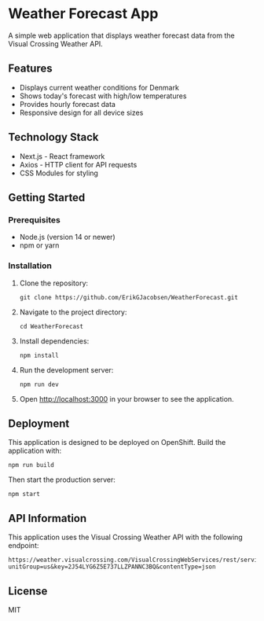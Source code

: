 # Weather Forecast App

A simple web application that displays weather forecast data from the Visual Crossing Weather API.

## Features

- Displays current weather conditions for Denmark
- Shows today's forecast with high/low temperatures
- Provides hourly forecast data
- Responsive design for all device sizes

## Technology Stack

- Next.js - React framework
- Axios - HTTP client for API requests
- CSS Modules for styling

## Getting Started

### Prerequisites

- Node.js (version 14 or newer)
- npm or yarn

### Installation

1. Clone the repository:
   ```
   git clone https://github.com/ErikGJacobsen/WeatherForecast.git
   ```

2. Navigate to the project directory:
   ```
   cd WeatherForecast
   ```

3. Install dependencies:
   ```
   npm install
   ```

4. Run the development server:
   ```
   npm run dev
   ```

5. Open [http://localhost:3000](http://localhost:3000) in your browser to see the application.

## Deployment

This application is designed to be deployed on OpenShift. Build the application with:

```
npm run build
```

Then start the production server:

```
npm start
```

## API Information

This application uses the Visual Crossing Weather API with the following endpoint:
```
https://weather.visualcrossing.com/VisualCrossingWebServices/rest/services/timeline/denmark/today?unitGroup=us&key=2J54LYG6Z5E737LLZPANNC3BQ&contentType=json
```

## License

MIT
